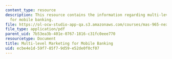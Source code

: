 ```yaml
---
content_type: resource
description: This resource contains the information regarding multi-level marketing
  for mobile banking.
file: https://ol-ocw-studio-app-qa.s3.amazonaws.com/courses/mas-965-nextlab-i-designing-mobile-technologies-for-the-next-billion-users-fall-2008/ecbe4e1d59f785f79d59e52de0f0cf07_MITMAS_965F08_money_final.pdf
file_type: application/pdf
parent_uid: 7b53ea3b-401e-0767-1816-c31fc0eee770
resourcetype: Document
title: Multi-level Marketing for Mobile Banking
uid: ecbe4e1d-59f7-85f7-9d59-e52de0f0cf07
---
```

